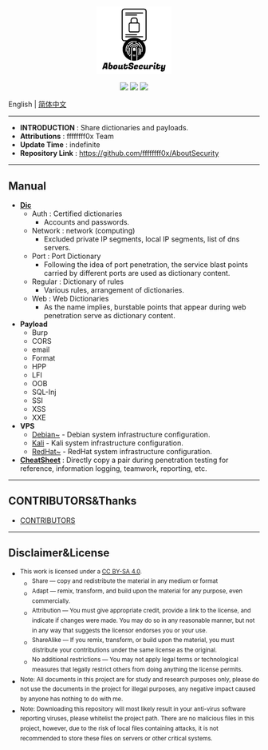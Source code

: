 <p align="center">
    <img src="./assets/img/logo.png" width="30%">
</p>

<p align="center">
    <img src="https://img.shields.io/badge/Category-Fuzz List-red.svg">
    <img src="https://img.shields.io/github/last-commit/No-Github/AboutSecurity.svg?style=popout">
    <img src="https://img.shields.io/github/repo-size/No-Github/AboutSecurity?color=yellow">
</p>

English | [简体中文](README.zh-cn.md)

---

* **INTRODUCTION** : Share dictionaries and payloads.
* **Attributions** : ffffffff0x Team
* **Update Time** : indefinite
* **Repository Link** : https://github.com/ffffffff0x/AboutSecurity

---

## Manual

* **[Dic](./Dic/README.md)**
    * Auth : Certified dictionaries
        * Accounts and passwords.
    * Network : network (computing)
        * Excluded private IP segments, local IP segments, list of dns servers.
    * Port : Port Dictionary
        * Following the idea of port penetration, the service blast points carried by different ports are used as dictionary content.
    * Regular : Dictionary of rules
        * Various rules, arrangement of dictionaries.
    * Web : Web Dictionaries
        * As the name implies, burstable points that appear during web penetration serve as dictionary content.
* **Payload**
    * Burp
    * CORS
    * email
    * Format
    * HPP
    * LFI
    * OOB
    * SQL-Inj
    * SSI
    * XSS
    * XXE
* **VPS**
    * [Debian~](./VPS/Debian~.md) - Debian system infrastructure configuration.
    * [Kali](./VPS/Kali.md) - Kali system infrastructure configuration.
    * [RedHat~](./VPS/RedHat~.md) - RedHat system infrastructure configuration.
* **[CheatSheet](./CheatSheet.md)** : Directly copy a pair during penetration testing for reference, information logging, teamwork, reporting, etc.

---

## CONTRIBUTORS&Thanks

- [CONTRIBUTORS](./assets/CONTRIBUTORS.md)

---

## Disclaimer&License

- <sup>This work is licensed under a [CC BY-SA 4.0](https://creativecommons.org/licenses/by-sa/4.0/deed.en).</sup>
    - <sup>Share — copy and redistribute the material in any medium or format</sup>
    - <sup>Adapt — remix, transform, and build upon the material for any purpose, even commercially.</sup>
    - <sup>Attribution — You must give appropriate credit, provide a link to the license, and indicate if changes were made. You may do so in any reasonable manner, but not in any way that suggests the licensor endorses you or your use.</sup>
    - <sup>ShareAlike — If you remix, transform, or build upon the material, you must distribute your contributions under the same license as the original.</sup>
    - <sup>No additional restrictions — You may not apply legal terms or technological measures that legally restrict others from doing anything the license permits.</sup>
- <sup>Note: All documents in this project are for study and research purposes only, please do not use the documents in the project for illegal purposes, any negative impact caused by anyone has nothing to do with me.</sup>
- <sup>Note: Downloading this repository will most likely result in your anti-virus software reporting viruses, please whitelist the project path. There are no malicious files in this project, however, due to the risk of local files containing attacks, it is not recommended to store these files on servers or other critical systems.</sup>
